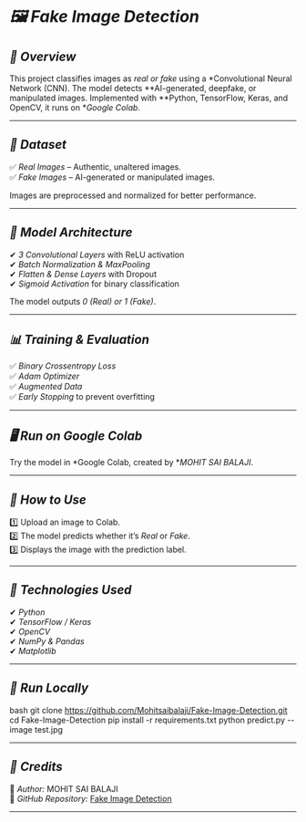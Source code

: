 # *🖼 Fake Image Detection*  

## *📌 Overview*  
This project classifies images as *real or fake* using a *Convolutional Neural Network (CNN). The model detects **AI-generated, deepfake, or manipulated images. Implemented with **Python, TensorFlow, Keras, and OpenCV, it runs on **Google Colab*.

---

## *📂 Dataset*  
✅ *Real Images* – Authentic, unaltered images.  
✅ *Fake Images* – AI-generated or manipulated images.  

Images are preprocessed and normalized for better performance.

---

## *📌 Model Architecture*  
✔ *3 Convolutional Layers* with ReLU activation  
✔ *Batch Normalization & MaxPooling*  
✔ *Flatten & Dense Layers* with Dropout  
✔ *Sigmoid Activation* for binary classification  

The model outputs *0 (Real) or 1 (Fake)*.

---

## *📊 Training & Evaluation*  
✅ *Binary Crossentropy Loss*  
✅ *Adam Optimizer*  
✅ *Augmented Data*  
✅ *Early Stopping* to prevent overfitting  

---

## *🖥 Run on Google Colab*  
Try the model in *Google Colab, created by **MOHIT SAI BALAJI*.  


---

## *📌 How to Use*  
1️⃣ Upload an image to Colab.  
2️⃣ The model predicts whether it’s *Real* or *Fake*.  
3️⃣ Displays the image with the prediction label.

---

## *🚀 Technologies Used*  
✔ *Python*  
✔ *TensorFlow / Keras*  
✔ *OpenCV*  
✔ *NumPy & Pandas*  
✔ *Matplotlib*  

---

## *📌 Run Locally*  
bash
git clone https://github.com/Mohitsaibalaji/Fake-Image-Detection.git
cd Fake-Image-Detection
pip install -r requirements.txt
python predict.py --image test.jpg


---

## *🔗 Credits*  
🔹 *Author:* MOHIT SAI BALAJI  
🔹 *GitHub Repository:* [Fake Image Detection](https://github.com//Fake-Image-Detection)  

---
